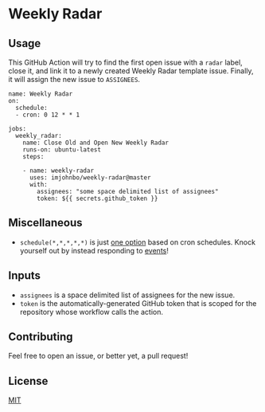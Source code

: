# Weekly Radar

## Usage
This GitHub Action will try to find the first open issue with a `radar` label, close it, and link it to a newly created Weekly Radar template issue. Finally, it will assign the new issue to `ASSIGNEES`.

```
name: Weekly Radar
on:
  schedule:
  - cron: 0 12 * * 1

jobs:
  weekly_radar:
    name: Close Old and Open New Weekly Radar
    runs-on: ubuntu-latest
    steps:

    - name: weekly-radar
      uses: imjohnbo/weekly-radar@master
      with:
        assignees: "some space delimited list of assignees"
        token: ${{ secrets.github_token }}
```

## Miscellaneous

* `schedule(*,*,*,*,*)` is just [one option](https://developer.github.com/actions/managing-workflows/creating-and-cancelling-a-workflow/#scheduling-a-workflow) based on cron schedules. Knock yourself out by instead responding to [events](https://developer.github.com/actions/managing-workflows/workflow-configuration-options/#events-supported-in-workflow-files)!

## Inputs
* `assignees` is a space delimited list of assignees for the new issue.
* `token` is the automatically-generated GitHub token that is scoped for the repository whose workflow calls the action.

## Contributing
Feel free to open an issue, or better yet, a pull request!

## License
[MIT](https://choosealicense.com/licenses/mit/)

